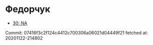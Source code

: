 # Федорчук
- [30: NA](30.md)

Commit: 07416f3c2f124c4412c700306a06021d04449f21
 fetched at: 20201122-214802
